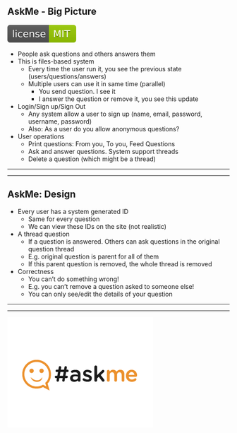 ## AskMe - Big Picture
![Legend](General/ask.svg)

- People ask questions and others answers them
- This is files-based system
  - Every time the user run it, you see the previous state (users/questions/answers)
  - Multiple users can use it in same time (parallel)
    - You send question. I see it
    - I answer the question or remove it, you see this update
- Login/Sign up/Sign Out
  - Any system allow a user to sign up (name, email, password, username, password)
  - Also: As a user do you allow anonymous questions?
- User operations
  - Print questions: From you, To you, Feed Questions
  - Ask and answer questions. System support threads
  - Delete a question (which might be a thread)

----

----
## AskMe: Design

- Every user has a system generated ID
  - Same for every question
  - We can view these IDs on the site (not realistic)
- A thread question
  - If a question is answered. Others can ask questions in the original question thread
  - E.g. original question is parent for all of them 
  - If this parent question is removed, the whole thread is removed
- Correctness
  - You can’t do something wrong!
  - E.g. you can’t remove a question asked to someone else!
  - You can only see/edit the details of your question

---

---

![Legend](General/1.png)
